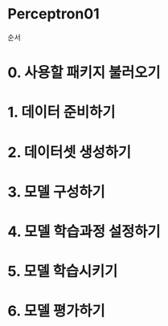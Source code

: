 # Perceptron01

순서
# 0. 사용할 패키지 불러오기
# 1. 데이터 준비하기
# 2. 데이터셋 생성하기
# 3. 모델 구성하기
# 4. 모델 학습과정 설정하기
# 5. 모델 학습시키기
# 6. 모델 평가하기


